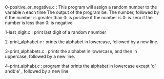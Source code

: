0-positive_or_negative.c : This program will assign a random number to the variable n each time The output of the program  be:
The number, followed by
if the number is greater than 0: is positive
if the number is 0: is zero
if the number is less than 0: is negative

1-last_digit.c : print last digit of a random nnumber

2-print_alphabet.c : prints the alphabet in lowercase, followed by a new line.

3-print_alphabets.c : prints the alphabet in lowercase, and then in uppercase, followed by a new line.


4-print_alphabt.c : program that prints the alphabet in lowercase except 'q' andb'e' , followed by a new line


